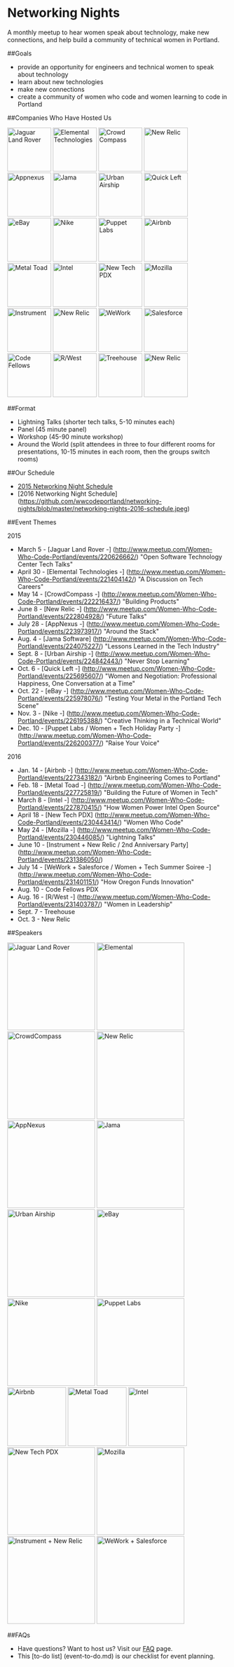 # Networking Nights
A monthly meetup to hear women speak about technology, make new connections, and help build a community of technical women in Portland.

##Goals

- provide an opportunity for engineers and technical women to speak about technology
- learn about new technologies
- make new connections
- create a community of women who code and women learning to code in Portland

##Companies Who Have Hosted Us

<img height=100 src="logos/logo-jlr.png" title="Jaguar Land Rover">
<img height=100 src="logos/logo-elemental.png" title="Elemental Technologies">
<img height=100 src="logos/logo-crowdcompass.png" title="Crowd Compass">
<img height=100 src="logos/logo-newrelic.png" title="New Relic">
<img height=100 src="logos/logo-appnexus.png" title="Appnexus">
<img height=100 src="logos/logo-jama.png" title="Jama">
<img height=100 src="logos/logo-urbanairship.png" title="Urban Airship">
<img height=100 src="logos/logo-quickleft.png" title="Quick Left">
<img height=100 src="logos/logo-ebay.png" title="eBay">
<img height=100 src="logos/logo-nike.png" title="Nike">
<img height=100 src="logos/logo-puppet.png" title="Puppet Labs">
<img height=100 src="logos/logo-airbnb.png" title="Airbnb">
<img height=100 src="logos/logo-metaltoad.jpg" title="Metal Toad">
<img height=100 src="logos/logo-intel.png" title="Intel">
<img height=100 src="logos/logo-newtechpdx.png" title="New Tech PDX">
<img height=100 src="logos/logo-mozilla.jpg" title="Mozilla">
<img height=100 src="logos/logo-instrument.png" title="Instrument">
<img height=100 src="logos/logo-newrelic.png" title="New Relic">
<img height=100 src="logos/logo-wework.png" title="WeWork">
<img height=100 src="logos/logo-salesforce.png" title="Salesforce">
<img height=100 src="logos/logo-codefellows.png" title="Code Fellows">
<img height=100 src="logos/logo-rwest.png" title="R/West">
<img height=100 src="logos/logo-treehouse.png" title="Treehouse">
<img height=100 src="logos/logo-newrelic.png" title="New Relic">

##Format

- Lightning Talks (shorter tech talks, 5-10 minutes each)
- Panel (45 minute panel)
- Workshop (45-90 minute workshop)
- Around the World (split attendees in three to four different rooms for presentations, 10-15 minutes in each room, then the groups switch rooms)

##Our Schedule

- [2015 Networking Night Schedule](https://github.com/wwcodeportland/networking-nights/blob/master/networking-nights-2015-schedule.jpeg)
- [2016 Networking Night Schedule] (https://github.com/wwcodeportland/networking-nights/blob/master/networking-nights-2016-schedule.jpeg)

##Event Themes

2015

- March 5 - [Jaguar Land Rover -] (http://www.meetup.com/Women-Who-Code-Portland/events/220626662/) "Open Software Technology Center Tech Talks"
- April 30 - [Elemental Technologies -] (http://www.meetup.com/Women-Who-Code-Portland/events/221404142/) "A Discussion on Tech Careers"
- May 14 - [CrowdCompass -] (http://www.meetup.com/Women-Who-Code-Portland/events/222216437/) "Building Products"
- June 8 - [New Relic -] (http://www.meetup.com/Women-Who-Code-Portland/events/222804928/) "Future Talks"
- July 28 - [AppNexus -] (http://www.meetup.com/Women-Who-Code-Portland/events/223973917/) "Around the Stack"
- Aug. 4 - [Jama Software] (http://www.meetup.com/Women-Who-Code-Portland/events/224075227/) "Lessons Learned in the Tech Industry"
- Sept. 8 - [Urban Airship -] (http://www.meetup.com/Women-Who-Code-Portland/events/224842443/) "Never Stop Learning"
- Oct. 6 - [Quick Left -] (http://www.meetup.com/Women-Who-Code-Portland/events/225695607/) "Women and Negotiation: Professional Happiness, One Conversation at a Time"
- Oct. 22 - [eBay -] (http://www.meetup.com/Women-Who-Code-Portland/events/225978076/) "Testing Your Metal in the Portland Tech Scene"
- Nov. 3 - [Nike -] (http://www.meetup.com/Women-Who-Code-Portland/events/226195388/) "Creative Thinking in a Technical World"
- Dec. 10 - [Puppet Labs / Women + Tech Holiday Party -] (http://www.meetup.com/Women-Who-Code-Portland/events/226200377/) "Raise Your Voice"

2016

- Jan. 14 - [Airbnb -] (http://www.meetup.com/Women-Who-Code-Portland/events/227343182/) "Airbnb Engineering Comes to Portland"
- Feb. 18 - [Metal Toad -] (http://www.meetup.com/Women-Who-Code-Portland/events/227725819/) "Building the Future of Women in Tech"
- March 8 - [Intel -] (http://www.meetup.com/Women-Who-Code-Portland/events/227870415/) "How Women Power Intel Open Source"
- April 18 - [New Tech PDX] (http://www.meetup.com/Women-Who-Code-Portland/events/230443414/) "Women Who Code"
- May 24 - [Mozilla -] (http://www.meetup.com/Women-Who-Code-Portland/events/230446085/) "Lightning Talks"
- June 10 - [Instrument + New Relic / 2nd Anniversary Party] (http://www.meetup.com/Women-Who-Code-Portland/events/231386050/)
- July 14 - [WeWork + Salesforce / Women + Tech Summer Soiree -] (http://www.meetup.com/Women-Who-Code-Portland/events/231401151/) "How Oregon Funds Innovation"
- Aug. 10 - Code Fellows PDX
- Aug. 16 - [R/West -] (http://www.meetup.com/Women-Who-Code-Portland/events/231403787/) "Women in Leadership"
- Sept. 7 - Treehouse
- Oct. 3 - New Relic

##Speakers

<img height=200 src="graphics/wwcpdx-1-jaguarlandrover.jpg" title="Jaguar Land Rover">
<img height=200 src="graphics/wwcpdx-2-elemental.jpg" title="Elemental">
<img height=200 src="graphics/wwcpdx-3-crowdcompass.jpg" title="CrowdCompass">
<img height=200 src="graphics/wwcpdx-4-newrelic.jpg" title="New Relic">
<img height=200 src="graphics/wwcpdx-5-appnexus.jpg" title="AppNexus">
<img height=200 src="graphics/wwcpdx-6-jama.jpg" title="Jama">
<img height=200 src="graphics/wwcpdx-7-urbanairship.jpg" title="Urban Airship">
<img height=200 src="graphics/wwcpdx-9-ebay.jpg" title="eBay">
<img height=200 src="graphics/wwcpdx-10-nike.jpg" title="Nike">
<img height=200 src="graphics/wwcpdx-11-puppet.jpg" title="Puppet Labs">
<img height=134 src="graphics/wwcpdx-12-airbnb.jpg" title="Airbnb">
<img height=134 src="graphics/wwcpdx-13-metaltoad.jpg" title="Metal Toad">
<img height=134 src="graphics/wwcpdx-14-intel.jpg" title="Intel">
<img height=200 src="graphics/wwcpdx-15-newtechpdx.jpg" title="New Tech PDX">
<img height=200 src="graphics/wwcpdx-16-mozilla.jpg" title="Mozilla">
<img height=200 src="graphics/wwcpdx-17-instrument.jpg" title="Instrument + New Relic">
<img height=200 src="graphics/wwcpdx-18-wework.jpg" title="WeWork + Salesforce">

##FAQs

- Have questions? Want to host us? Visit our [FAQ](faqs.md) page.
- This [to-do list] (event-to-do.md) is our checklist for event planning.
